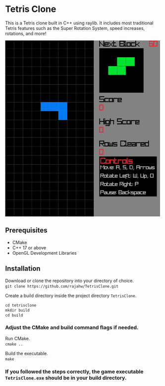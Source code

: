 # Tetris Clone

This is a Tetris clone built in C++ using raylib. It includes most traditional Tetris features such as the Super Rotation System, speed increases, rotations, and more!

![example image](example.png)

## Prerequisites
- CMake
- C++ 17 or above
- OpenGL Development Libraries

## Installation
Download or clone the repository into your directory of choice.<br>
```git clone https://github.com/rajahw/TetrisClone.git```

Create a build directory inside the project directory `TetrisClone`.<br>
```
cd tetrisclone
mkdir build
cd build
```

### Adjust the CMake and build command flags if needed.

Run CMake.<br>
```cmake ..```

Build the executable.<br>
```make```

### If you followed the steps correctly, the game executable `TetrisClone.exe` should be in your build directory.